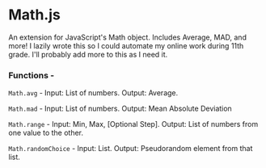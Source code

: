 # Math.js
An extension for JavaScript's Math object. Includes Average, MAD, and more! I lazily wrote this so I could automate my online work during 11th grade. I'll probably add more to this as I need it.

### Functions - 

`Math.avg` - Input: List of numbers. Output: Average.

`Math.mad` - Input: List of numbers. Output: Mean Absolute Deviation

`Math.range` - Input: Min, Max, [Optional Step]. Output: List of numbers from one value to the other.

`Math.randomChoice` - Input: List. Output: Pseudorandom element from that list. 
